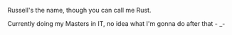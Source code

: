 Russell's the name, though you can call me Rust. 

Currently doing my Masters in IT, no idea what I'm gonna do after that - _- 

<!---
Rust405/Rust405 is a ✨ special ✨ repository because its `README.md` (this file) appears on your GitHub profile.
You can click the Preview link to take a look at your changes.
--->
